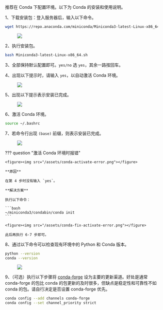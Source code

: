推荐在 Conda 下配置环境。以下为 Conda 的安装和使用说明。

1、下载安装包：登入服务器后，输入以下命令。

```bash
wget https://repo.anaconda.com/miniconda/Miniconda3-latest-Linux-x86_64.sh
```

<figure><img src="/assets/conda-download.png"/></figure>

2、执行安装包。

```bash
bash Miniconda3-latest-Linux-x86_64.sh
```

3、全部保持默认配置即可。`yes/no` 选 `yes`，其余一路按回车。

4、出现以下提示时，请输入 `yes`，以自动激活 Conda 环境。

<figure><img src="/assets/conda-activate.png"/></figure>

5、出现以下提示表示安装已完成。

<figure><img src="/assets/conda-install-finish.png"/></figure>

6、激活 Conda 环境。

```bash
source ~/.bashrc
```

7、若命令行出现 `(base)` 前缀，则表示安装已完成。

<figure><img src="/assets/conda-activated.png"/></figure>

??? question "激活 Conda 环境时报错"

	<figure><img src="/assets/conda-activate-error.png"></figure>
	
	**原因**
	
	在第 4 步时没有输入 `yes`。
	
	**解决方案**
	
	执行以下命令：
	
	```bash
	~/miniconda3/condabin/conda init
	```
	
	<figure><img src="/assets/conda-fix-activate-error.png"></figure>
	
	此后再执行 6-7 步即可。

8、通过以下命令可以检查现有环境中的 Python 和 Conda 版本。

```bash
python --version
conda --version
```

<figure><img src="/assets/conda-version.png"/></figure>

9、（可选）执行以下步骤将 [conda-forge](https://conda-forge.org/) 设为主要的更新渠道。好处是通常 conda-forge 的包比 conda 的包更新的及时很多，但缺点是稳定性和可靠性不如 conda 的包。请自行决定是否设置 conda-forge 优先。

```bash
conda config --add channels conda-forge
conda config --set channel_priority strict
```